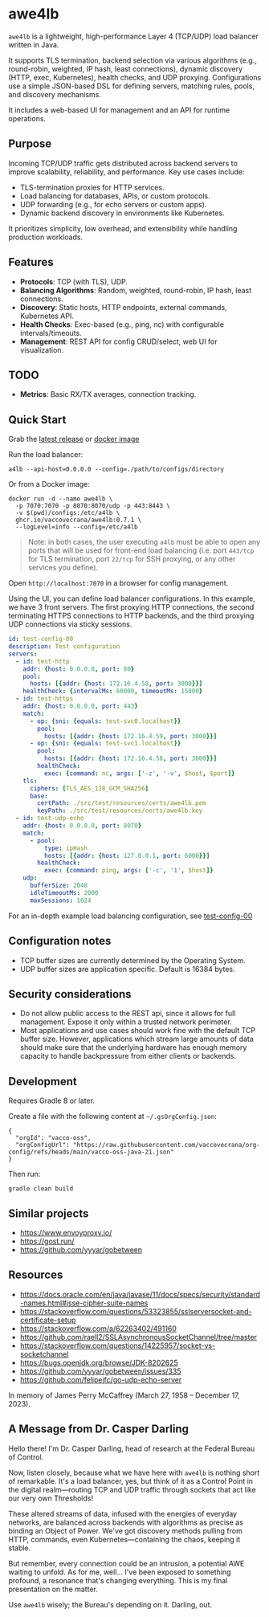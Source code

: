 # awe4lb

`awe4lb` is a lightweight, high-performance Layer 4 (TCP/UDP) load balancer written in Java.

It supports TLS termination, backend selection via various algorithms (e.g., round-robin, weighted, IP hash, least connections), dynamic discovery (HTTP, exec, Kubernetes), health checks, and UDP proxying. Configurations use a simple JSON-based DSL for defining servers, matching rules, pools, and discovery mechanisms.

It includes a web-based UI for management and an API for runtime operations.

## Purpose

Incoming TCP/UDP traffic gets distributed across backend servers to improve scalability, reliability, and performance. Key use cases include:

- TLS-termination proxies for HTTP services.
- Load balancing for databases, APIs, or custom protocols.
- UDP forwarding (e.g., for echo servers or custom apps).
- Dynamic backend discovery in environments like Kubernetes.

It prioritizes simplicity, low overhead, and extensibility while handling production workloads.

## Features

- **Protocols**: TCP (with TLS), UDP.
- **Balancing Algorithms**: Random, weighted, round-robin, IP hash, least connections.
- **Discovery**: Static hosts, HTTP endpoints, external commands, Kubernetes API.
- **Health Checks**: Exec-based (e.g., ping, nc) with configurable intervals/timeouts.
- **Management**: REST API for config CRUD/select, web UI for visualization.

## TODO

- **Metrics**: Basic RX/TX averages, connection tracking.

## Quick Start

Grab the [latest release](https://github.com/vaccovecrana/awe4lb/releases) or [docker image](https://github.com/vaccovecrana/awe4lb/pkgs/container/awe4lb)

Run the load balancer:
```shell
a4lb --api-host=0.0.0.0 --config=./path/to/configs/directory
```

Or from a Docker image:
```shell
docker run -d --name awe4lb \
  -p 7070:7070 -p 8070:8070/udp -p 443:8443 \
  -v $(pwd)/configs:/etc/a4lb \
  ghcr.io/vaccovecrana/awe4lb:0.7.1 \
  --logLevel=info --config=/etc/a4lb
```

> Note: in both cases, the user executing `a4lb` must be able to open any ports that will be used for front-end load balancing (i.e. port `443/tcp` for TLS termination, port `22/tcp` for SSH proxying, or any other services you define).

Open `http://localhost:7070` in a browser for config management.

Using the UI, you can define load balancer configurations. In this example, we have 3 front servers. The first proxying HTTP connections, the second terminating HTTPS connections to HTTP backends, and the third proxying UDP connections via sticky sessions.

```yaml
id: test-config-00
description: Test configuration
servers:
  - id: test-http
    addr: {host: 0.0.0.0, port: 80}
    pool:
      hosts: [{addr: {host: 172.16.4.58, port: 3000}}]
    healthCheck: {intervalMs: 60000, timeoutMs: 15000}
  - id: test-https
    addr: {host: 0.0.0.0, port: 443}
    match:
      - op: {sni: {equals: test-svc0.localhost}}
        pool:
          hosts: [{addr: {host: 172.16.4.59, port: 3000}}]
      - op: {sni: {equals: test-svc1.localhost}}
        pool:
          hosts: [{addr: {host: 172.16.4.58, port: 3000}}]
        healthCheck:
          exec: {command: nc, args: ['-z', '-v', $host, $port]}
    tls:
      ciphers: [TLS_AES_128_GCM_SHA256]
      base:
        certPath: ./src/test/resources/certs/awe4lb.pem
        keyPath: ./src/test/resources/certs/awe4lb.key
  - id: test-udp-echo
    addr: {host: 0.0.0.0, port: 8070}
    match:
      - pool:
          type: ipHash
          hosts: [{addr: {host: 127.0.0.1, port: 6000}}]
        healthCheck:
          exec: {command: ping, args: ['-c', '1', $host]}
    udp:
      bufferSize: 2048
      idleTimeoutMs: 2000
      maxSessions: 1024
```

For an in-depth example load balancing configuration, see [test-config-00](./a4-test/src/test/resources/test-config-00.json)

## Configuration notes

- TCP buffer sizes are currently determined by the Operating System.
- UDP buffer sizes are application specific. Default is 16384 bytes.

## Security considerations

- Do not allow public access to the REST api, since it allows for full management. Expose it only within a trusted network perimeter.
- Most applications and use cases should work fine with the default TCP buffer size. However, applications which stream large amounts of data should make sure that the underlying hardware has enough memory capacity to handle backpressure from either clients or backends.

## Development

Requires Gradle 8 or later.

Create a file with the following content at `~/.gsOrgConfig.json`:

```
{
  "orgId": "vacco-oss",
  "orgConfigUrl": "https://raw.githubusercontent.com/vaccovecrana/org-config/refs/heads/main/vacco-oss-java-21.json"
}
```

Then run:

```
gradle clean build
```

## Similar projects

- https://www.envoyproxy.io/
- https://gost.run/
- https://github.com/yyyar/gobetween

## Resources

- https://docs.oracle.com/en/java/javase/11/docs/specs/security/standard-names.html#jsse-cipher-suite-names
- https://stackoverflow.com/questions/53323855/sslserversocket-and-certificate-setup
- https://stackoverflow.com/a/62263402/491160
- https://github.com/raell2/SSLAsynchronousSocketChannel/tree/master
- https://stackoverflow.com/questions/14225957/socket-vs-socketchannel
- https://bugs.openjdk.org/browse/JDK-8202625
- https://github.com/yyyar/gobetween/issues/335
- https://github.com/felipejfc/go-udp-echo-server

In memory of James Perry McCaffrey (March 27, 1958 – December 17, 2023).

## A Message from Dr. Casper Darling

Hello there! I'm Dr. Casper Darling, head of research at the Federal Bureau of Control.

Now, listen closely, because what we have here with `awe4lb` is nothing short of remarkable.
It's a load balancer, yes, but think of it as a Control Point in the digital realm—routing TCP and UDP traffic through sockets that act like our very own Thresholds!

These altered streams of data, infused with the energies of everyday networks, are balanced across backends with algorithms as precise as binding an Object of Power.
We've got discovery methods pulling from HTTP, commands, even Kubernetes—containing the chaos, keeping it stable.

But remember, every connection could be an intrusion, a potential AWE waiting to unfold.
As for me, well... I've been exposed to something profound, a resonance that's changing everything. This is my final presentation on the matter.

Use `awe4lb` wisely; the Bureau's depending on it. Darling, out.